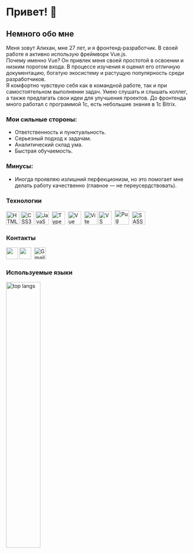 [](https://user-images.githubusercontent.com/18350557/176309783-0785949b-9127-417c-8b55-ab5a4333674e.gif)Привет! 👋
===================================================================================================================================================
<h2>Немного обо мне</h2>
<p>Меня зовут Алихан, мне 27 лет, и я фронтенд-разработчик. В своей работе я активно использую фреймворк Vue.js.<br/>
Почему именно Vue? Он привлек меня своей простотой в освоении и низким порогом входа. В процессе изучения я оценил его отличную документацию, богатую экосистему и растущую популярность среди разработчиков.<br/>Я комфортно чувствую себя как в командной работе, так и при самостоятельном выполнении задач. Умею слушать и слышать коллег, а также предлагать свои идеи для улучшения проектов. До фронтенда много работал с программой 1с, есть небольшие знания в 1с Bitrix.</p>
<h3>Мои сильные стороны:</h3>
  <ul>
    <li>Ответственность и пунктуальность.</li>
    <li>Серьезный подход к задачам.</li>
    <li>Аналитический склад ума.</li>
    <li>Быстрая обучаемость.</li>
  </ul>
<h3>Минусы:</h3>
  <ul>
    <li>Иногда проявляю излишний перфекционизм, но это помогает мне делать работу качественно (главное — не переусердствовать).</li>
  </ul>

<h3>Технологии</h3>
<p align="left">
<a href="https://developer.mozilla.org/en-US/docs/Glossary/HTML5" target="_blank" rel="noreferrer"><img src="https://raw.githubusercontent.com/danielcranney/readme-generator/main/public/icons/skills/html5-colored.svg" width="36" height="36" alt="HTML5" /></a>
<a href="https://www.w3.org/TR/CSS/#css" target="_blank" rel="noreferrer"><img src="https://raw.githubusercontent.com/danielcranney/readme-generator/main/public/icons/skills/css3-colored.svg" width="36" height="36" alt="CSS3" /></a>
<a href="https://developer.mozilla.org/en-US/docs/Web/JavaScript" target="_blank" rel="noreferrer"><img src="https://raw.githubusercontent.com/danielcranney/readme-generator/main/public/icons/skills/javascript-colored.svg" width="36" height="36" alt="JavaScript" /></a>&nbsp;&nbsp;<a href="https://www.typescriptlang.org/" target="_blank" rel="noreferrer"><img src="https://raw.githubusercontent.com/danielcranney/readme-generator/main/public/icons/skills/typescript-colored.svg" width="36" height="36" alt="TypeScript" /></a>&nbsp;&nbsp;<a href="https://vuejs.org/" target="_blank" rel="noreferrer"><img src="https://raw.githubusercontent.com/danielcranney/readme-generator/main/public/icons/skills/vuejs-colored.svg" width="36" height="36" alt="Vue" /></a>&nbsp;&nbsp;<a href="https://vitejs.dev/" target="_blank" rel="noreferrer"><img src="https://raw.githubusercontent.com/danielcranney/readme-generator/main/public/icons/skills/vite-colored.svg" width="36" height="36" alt="Vite" /></a>&nbsp;<a href="https://code.visualstudio.com/" target="_blank" rel="noreferrer"><img src="https://upload.wikimedia.org/wikipedia/commons/9/9a/Visual_Studio_Code_1.35_icon.svg" width="36" height="36" alt="VS Code" /></a>&nbsp;&nbsp;<a href="https://pugjs.org/api/getting-started.html" target="_blank" rel="noreferrer"><img src="https://camo.githubusercontent.com/52206f5671ceec1a3076d15451fca6ce8986a5bbde9a9db5154021260a9e63fa/687474703a2f2f7075672e73656c666275696c642e66722f7075672e706e67" alt="Pug Icon" width="39" height="39"></a>&nbsp;&nbsp;<a href="https://sass-lang.com/"><img src="https://img.shields.io/badge/SASS-CC6699?style=for-the-badge&logo=sass&logoColor=white" width="36" height="36" alt="SASS" /></a></p>
<h3>Контакты</h3>
<a href="https://www.github.com/Khatishev"><img src="https://raw.githubusercontent.com/danielcranney/readme-generator/main/public/icons/socials/github.svg" width="32" height="32"></a>
<a href="https://t.me/Bihan1997" rel="nofollow"><img width="32" height="32" src="https://www.digiseller.ru/preview/829303/p1_3158328_98a764df.png"></a>&nbsp;
<a href="mailto:tymxorn.1@gmail.com"><img src="https://upload.wikimedia.org/wikipedia/commons/7/7e/Gmail_icon_%282020%29.svg" width="32" height="32" alt="Gmail"></a>
<h3>Используемые языки</h3>
<img src="https://github-readme-stats.vercel.app/api/top-langs/?username=Khatishev&layout=compact" alt="top langs" width="43%" />
